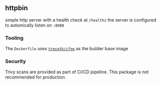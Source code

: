 
## httpbin

simple http server with a health check at `/healthz` the server is configured to automically listen on `:8080`

### Tooling

The `Dockerfile` uses [`trevatk/cfgo`](https://github.com/trevatk/cfgo) as the builder base image 

### Security

Trivy scans are provided as part of CI/CD pipeline. This package is not recommended for production. 
